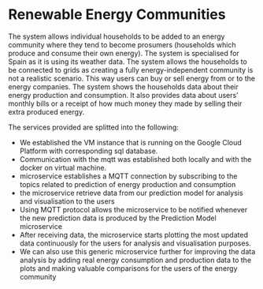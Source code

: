 # Renewable Energy Communities

The system allows individual households to be added to an energy community where they tend to become prosumers (households which produce and consume their own energy). The system is specialised for Spain as it is using its weather data. The system allows the households to be connected to grids as creating a fully energy-independent community is not a realistic scenario. This way users can buy or sell energy from or to the energy companies. The system shows the households data about their energy production and consumption. It also provides data about users’ monthly bills or a receipt of how much money they made by selling their extra produced energy.

The services provided are splitted into the following:

- We established the VM instance that is running on the Google Cloud Platform with corresponding sql database. 
- Communication with the mqtt was established both locally and with the docker on virtual machine.
- microservice establishes a MQTT connection by subscribing to the topics related to prediction of energy production and consumption
- the microservice retrieve data from our prediction model for analysis and visualisation to the users
- Using MQTT protocol allows the microservice to be notified whenever the new prediction data is produced by the Prediction Model microservice
- After receiving data, the microservice starts plotting the most updated data continuously for the users for analysis and visualisation purposes. 
- We can also use this generic microservice further for improving the data analysis by adding real energy consumption and production data to the plots and making valuable comparisons for the users of the energy community
